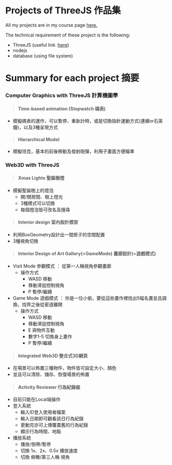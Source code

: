 # Projects of ThreeJS 作品集

All my projects are in my course page [here.](https://momowu910.github.io/Web3D/index.html)

The technical requirement of these project is the following:
- ThreeJS (useful link :[here](https://threejs.org/docs/index.html#manual/introduction/Creating-a-scene))
- nodejs
- database (using file system)

# Summary for each project 摘要

### Computer Graphics with ThreeJS 計算機圖學

>#### Time-based animation (Stopwatch 碼表)
- 模擬碼表的運作，可以暫停、重新計時，或是切換指針運動方式(連續or石英鐘)，以及3種呈現方式

>#### Hierarchical Model 
- 模擬坦克，基本的前後移動及發射砲彈，利用子畫面方便瞄準

### Web3D with ThreeJS 

>#### Xmas Lights 聖誕樹燈
- 模擬聖誕樹上的燈泡
	- 開/關房間、樹上燈光
	- 3種模式可以切換
	- 每個燈泡皆可改名及搜尋

>#### Interior design 室內設計模型
- 利用BoxGeometry設計出一間房子的空間配置
- 3種視角切換

>#### Interior Design of Art Gallery(+GameMode) 畫廊設計(+遊戲模式)
- Visit Mode 參觀模式 ： 從第一人稱視角參觀畫廊
	- 操作方式
		- WASD 移動
		- 移動滑鼠控制視角
		- P 暫停/繼續
- Game Mode 遊戲模式 ： 你是一位小偷，要從這些畫作裡找出5幅名畫並且調換，找齊之後從密道離開
	- 操作方式
		- WASD 移動
		- 移動滑鼠控制視角
		- E 與物件互動
		- 數字1-5 切換身上畫作
		- P 暫停/繼續
		
>#### Integrated Web3D 整合式3D網頁
- 在場景可以佈置三種物件，物件皆可設定大小、顏色
- 並且可以清除、儲存、恢復場景的佈置

>#### Activity Reviewer 行為紀錄器
- 目前只能在Local端操作
- 登入系統
	- 輸入ID登入使用者檔案
	- 輸入日期即可觀看該日行為紀錄
	- 更動完亦可上傳覆蓋舊的行為紀錄
	- 顯示行為時間、地點
- 播放系統
	- 播放/倒帶/暫停
	- 切換 1x、2x、0.5x 播放速度
	- 切換 俯瞰/第三人稱 視角